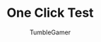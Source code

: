 ---
title: One Click Test
author:
- TumbleGamer
description: 
logo: 
image: 
install: https://github.com/boxcritters/boxcritters.github.io/raw/master/tp/OneClickTest.bctp.json
featured: false
---